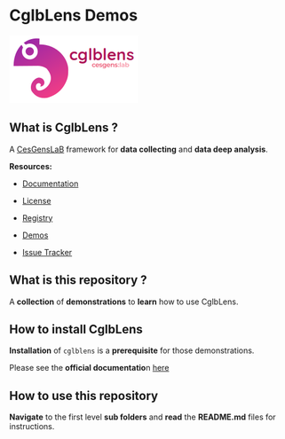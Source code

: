 # CglbLens Demos

![](cglblens_logo_v0.png)

## What is CglbLens ?

A [CesGensLaB](https://cesgenslab.fr) framework for **data collecting** and **data deep analysis**.

**Resources:**

- [Documentation](https://docs.cesgenslab.cloud/cglblens/)

- [License](https://docs.cesgenslab.cloud/cglblens/license)

- [Registry](https://forge-02.cesgenslab.cloud/cglb-registry/-/packages/pypi/cglblens)  

- [Demos](https://github.com/CesGensLaB/cglblens-demo)

- [Issue Tracker](https://forge-02.cesgenslab.cloud/cglb-registry/cglblens-issues/issues)

## What is this repository ?

A **collection** of **demonstrations** to **learn** how to use CglbLens.

## How to install CglbLens

**Installation** of `cglblens` is a **prerequisite** for those demonstrations.

Please see the **official documentatio**n [here](https://docs.cesgenslab.cloud/cglblens/)

## How to use this repository

**Navigate** to the first level **sub folders** and **read** the **README.md** files for instructions.
